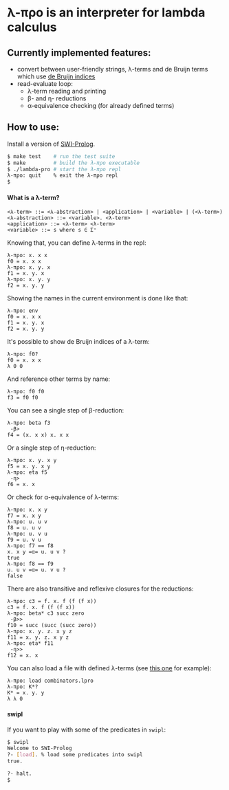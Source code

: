 λ-προ is an interpreter for lambda calculus
=====


Currently implemented features:
-----
* convert between user-friendly strings, λ-terms and
  de Bruijn terms which use [de Bruijn indices](https://en.wikipedia.org/wiki/De_Bruijn_index)
* read-evaluate loop:
  - λ-term reading and printing
  - β- and η- reductions
  - α-equivalence checking (for already defined terms)

How to use:
-----
Install a version of [SWI-Prolog](http://www.swi-prolog.org/).


```bash
$ make test    # run the test suite
$ make         # build the λ-προ executable
$ ./lambda-pro # start the λ-προ repl
λ-προ: quit    % exit the λ-προ repl
$
```

#### What is a λ-term?

```
<λ-term> ::= <λ-abstraction> | <application> | <variable> | (<λ-term>)
<λ-abstraction> ::= <variable>. <λ-term>
<application> ::= <λ-term> <λ-term>
<variable> ::= s where s ∈ Σ⁺
```

Knowing that, you can define λ-terms in the repl:
```
λ-προ: x. x x
f0 = x. x x
λ-προ: x. y. x
f1 = x. y. x
λ-προ: x. y. y
f2 = x. y. y
```
Showing the names in the current environment is done like that:
```
λ-προ: env
f0 = x. x x
f1 = x. y. x
f2 = x. y. y
```
It's possible to show de Bruijn indices of a λ-term:
```
λ-προ: f0?
f0 = x. x x
λ 0 0
```
And reference other terms by name:
```
λ-προ: f0 f0
f3 = f0 f0
```
You can see a single step of β-reduction:
```
λ-προ: beta f3
 -β> 
f4 = (x. x x) x. x x
```
Or a single step of η-reduction:
```
λ-προ: x. y. x y
f5 = x. y. x y
λ-προ: eta f5
 -η> 
f6 = x. x
```
Or check for α-equivalence of λ-terms:
```
λ-προ: x. x y
f7 = x. x y
λ-προ: u. u v
f8 = u. u v
λ-προ: u. v u
f9 = u. v u
λ-προ: f7 == f8
x. x y =α= u. u v ?
true
λ-προ: f8 == f9
u. u v =α= u. v u ?
false
```
There are also transitive and reflexive closures for the reductions:
```
λ-προ: c3 = f. x. f (f (f x)) 
c3 = f. x. f (f (f x))
λ-προ: beta* c3 succ zero
 -β>> 
f10 = succ (succ (succ zero))
λ-προ: x. y. z. x y z
f11 = x. y. z. x y z
λ-προ: eta* f11
 -η>> 
f12 = x. x
```
You can also load a file with defined λ-terms (see [this one](./combinators.lpro) for example):
```
λ-προ: load combinators.lpro
λ-προ: K*?
K* = x. y. y
λ λ 0
```

#### swipl

If you want to play with some of the predicates in `swipl`:
```bash
$ swipl
Welcome to SWI-Prolog
?- [load]. % load some predicates into swipl
true.

?- halt.
$
```
